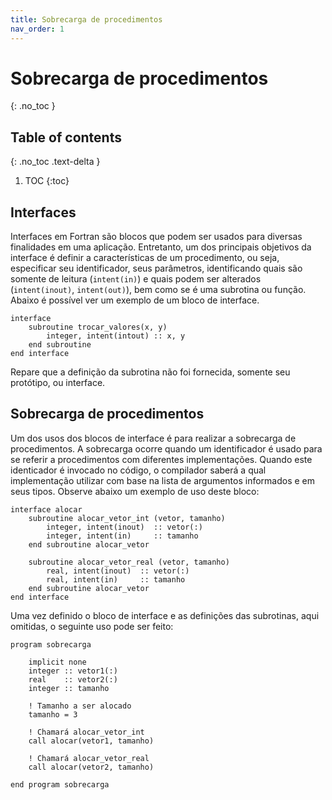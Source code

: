 ```yaml
---
title: Sobrecarga de procedimentos
nav_order: 1
---
```


# Sobrecarga de procedimentos
{: .no_toc }

## Table of contents
{: .no_toc .text-delta }

1. TOC
{:toc}

## Interfaces

Interfaces em Fortran são blocos que podem ser usados para diversas finalidades em uma aplicação. Entretanto, um dos principais objetivos da interface é definir a características de um procedimento, ou seja, especificar seu identificador, seus parâmetros, identificando quais são somente de leitura (`intent(in)`) e quais podem ser alterados (`intent(inout)`, `intent(out)`), bem como se é uma subrotina ou função. Abaixo é possível ver um exemplo de um bloco de interface.

```Fortran 
interface
    subroutine trocar_valores(x, y)
        integer, intent(intout) :: x, y
    end subroutine
end interface
```

Repare que a definição da subrotina não foi fornecida, somente seu protótipo, ou interface.

## Sobrecarga de procedimentos

Um dos usos dos blocos de interface é para realizar a sobrecarga de procedimentos. A sobrecarga ocorre quando um identificador é usado para se referir a procedimentos com diferentes implementações. Quando este identicador é invocado no código, o compilador saberá a qual implementação utilizar com base na lista de argumentos informados e em seus tipos. Observe abaixo um exemplo de uso deste bloco:

```Fortran 
interface alocar
    subroutine alocar_vetor_int (vetor, tamanho)
        integer, intent(inout)  :: vetor(:)
        integer, intent(in)     :: tamanho
    end subroutine alocar_vetor

    subroutine alocar_vetor_real (vetor, tamanho)
        real, intent(inout)  :: vetor(:)
        real, intent(in)     :: tamanho
    end subroutine alocar_vetor
end interface
```

Uma vez definido o bloco de interface e as definições das subrotinas, aqui omitidas, o seguinte uso pode ser feito:

```Fortran
program sobrecarga

    implicit none
    integer :: vetor1(:)
    real    :: vetor2(:)
    integer :: tamanho

    ! Tamanho a ser alocado
    tamanho = 3

    ! Chamará alocar_vetor_int
    call alocar(vetor1, tamanho)

    ! Chamará alocar_vetor_real
    call alocar(vetor2, tamanho)

end program sobrecarga

```